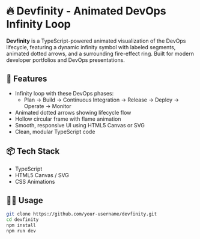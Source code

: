 # 🔥 Devfinity - Animated DevOps Infinity Loop

**Devfinity** is a TypeScript-powered animated visualization of the DevOps lifecycle, featuring a dynamic infinity symbol with labeled segments, animated dotted arrows, and a surrounding fire-effect ring. Built for modern developer portfolios and DevOps presentations.

## 🚀 Features

- Infinity loop with these DevOps phases:
  - Plan → Build → Continuous Integration → Release → Deploy → Operate → Monitor
- Animated dotted arrows showing lifecycle flow
- Hollow circular frame with flame animation
- Smooth, responsive UI using HTML5 Canvas or SVG
- Clean, modular TypeScript code

## 📦 Tech Stack

- TypeScript
- HTML5 Canvas / SVG
- CSS Animations

## 🧑‍💻 Usage

```bash
git clone https://github.com/your-username/devfinity.git
cd devfinity
npm install
npm run dev
